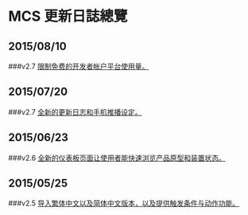 # MCS 更新日誌總覽

## 2015/08/10
###v2.7
[限制免费的开发者帐户平台使用量。](./2.8)

## 2015/07/20
###v2.7
[全新的更新日志和手机推播设定。](./2.7)

## 2015/06/23
###v2.6
[全新的仪表板页面让使用者能快速浏览产品原型和装置状态。](./2.6)

## 2015/05/25
###v2.5
[导入繁体中文以及简体中文版本，以及提供触发条件与动作功能。](./2.5)
